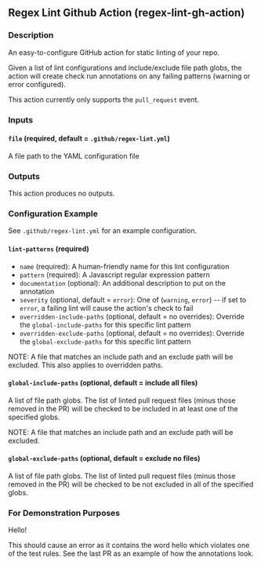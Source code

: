 ## Regex Lint Github Action (regex-lint-gh-action)

### Description

An easy-to-configure GitHub action for static linting of your repo.

Given a list of lint configurations and include/exclude file path globs, the action will create check run annotations on any failing patterns (warning or error configured).

This action currently only supports the `pull_request` event.

### Inputs

#### `file` (required, default = `.github/regex-lint.yml`)

A file path to the YAML configuration file

### Outputs

This action produces no outputs.

### Configuration Example

See `.github/regex-lint.yml` for an example configuration.

#### `lint-patterns` (required)

- `name` (required): A human-friendly name for this lint configuration
- `pattern` (required): A Javascript regular expression pattern
- `documentation` (optional): An additional description to put on the annotation
- `severity` (optional, default = `error`): One of (`warning`, `error`) -- if set to `error`, a failing lint will cause the action's check to fail
- `overridden-include-paths` (optional, default = no overrides): Override the `global-include-paths` for this specific lint pattern
- `overridden-exclude-paths` (optional, default = no overrides): Override the `global-exclude-paths` for this specific lint pattern

NOTE: A file that matches an include path and an exclude path will be excluded. This also applies to overridden paths.

#### `global-include-paths` (optional, default = include all files)

A list of file path globs. The list of linted pull request files (minus those removed in the PR) will be checked to be included in at least one of the specified globs.

NOTE: A file that matches an include path and an exclude path will be excluded.

#### `global-exclude-paths` (optional, default = exclude no files)

A list of file path globs. The list of linted pull request files (minus those removed in the PR) will be checked to be not excluded in all of the specified globs.

### For Demonstration Purposes

Hello!

This should cause an error as it contains the word hello which violates one of the test rules. See the last PR as an example of how the annotations look.
